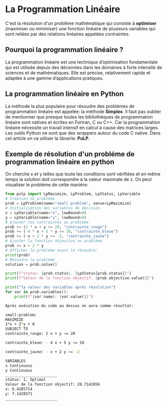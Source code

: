 # La Programmation Linéaire

C'est la résolution d'un problème mathématique qui consiste à **optimiser** (maximiser ou minimiser) une fonction linéaire de plusieurs variables qui sont reliées par des relations linéaires appelées contraintes.


## Pourquoi la programmation linéaire ?

La programmation linéaire est une technique d’optimisation fondamentale qui est utilisée depuis des décennies dans les domaines à forte intensité de sciences et de mathématiques. Elle est précise, relativement rapide et adaptée à une gamme d’applications pratiques.

## La programmation linéaire en Python

La méthode la plus populaire pour résoudre des problémes de programmation linéaire est appelée: la méthode **Simplex**.
Il faut pas oublier de mentionner que presque toutes les bibliothèques de programmation linéaire sont natives et écrites en Fortran, C ou C++. Car la programmation linéaire nécessite un travail intensif en calcul à cause des matrices larges. Les outils Python ne sont que des wrappers autour du code C native.
Dans cet article on va utiliser la librairie: **PuLP**. 

## Exemple de résolution d'un probléme de programmation linéaire en python

On cherche x et y telles que toute les conditions sont vérifiées et en même temps la solution doit correspondre à la valeur maximale de z.
On peut visualiser le probléme de cette maniére:

```python
from pulp import LpMaximize, LpProblem, LpStatus, LpVariable
# Creation du probléme
prob = LpProblem(name="small-problem", sense=LpMaximize)
# Initialisation des variables de décision
x = LpVariable(name="x", lowBound=0)
y = LpVariable(name="y", lowBound=0)
# Ajouter les contraintes au probléme
prob += (2 * x + y <= 20, "contrainte_rouge")
prob += (-4 * x + 5 * y <= 10, "contrainte_bleue")
prob += (-x + 2 * y >= -2, "contrainte_jaune")
# Ajouter la fonction objective au probléme
prob += x + 2 * y
# Afficher le probléme avant le résoudre:
print(prob)
# Résoudre le probléme
solution = prob.solve()

print(f"status: {prob.status}, {LpStatus[prob.status]}")
print(f"Valeur de la fonction objectif: {prob.objective.value()}")

print("la valeur des variables aprés résolution")
for var in prob.variables():
	print(f"{var.name}: {var.value()}")
```

```sh
Aprés exécution du code au dessus on aura comme résultat:

small-problem:
MAXIMIZE
1*x + 2*y + 0
SUBJECT TO
contrainte_rouge: 2 x + y <= 20

contrainte_bleue: - 4 x + 5 y <= 10

contrainte_jaune: - x + 2 y >= -2

VARIABLES
x Continuous
y Continuous
_______________________
status: 1, Optimal
Valeur de la fonction objectif: 20.7142856
x: 6.4285714
y: 7.1428571
_______________________
```
